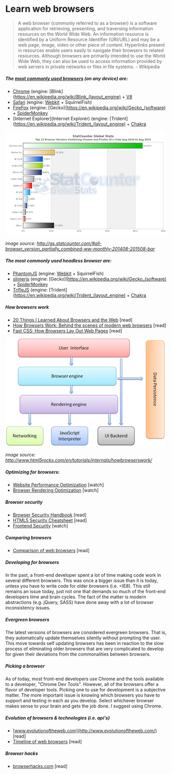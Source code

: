 # Learn web browsers

> A web browser (commonly referred to as a browser) is a software application for retrieving, presenting, and traversing information resources on the World Wide Web. An information resource is identified by a Uniform Resource Identifier (URI/URL) and may be a web page, image, video or other piece of content. Hyperlinks present in resources enable users easily to navigate their browsers to related resources. Although browsers are primarily intended to use the World Wide Web, they can also be used to access information provided by web servers in private networks or files in file systems. - Wikipedia

##### The [most commonly used browsers](http://www.sitepoint.com/browser-trends-april-2015-statcounter-vs-netmarketshare/) (on any device) are:

* [Chrome](http://www.google.com/chrome/) (engine: [Blink](https://en.wikipedia.org/wiki/Blink_(layout_engine) + [V8](https://en.wikipedia.org/wiki/V8_(JavaScript_engine))
* [Safari](https://www.apple.com/safari/) (engine: [Webkit](https://en.wikipedia.org/wiki/WebKit) + SquirrelFish)
* [FireFox](https://www.mozilla.org/en-US/firefox/new/) (engine: [Gecko](https://en.wikipedia.org/wiki/Gecko_(software) + [SpiderMonkey](https://en.wikipedia.org/wiki/SpiderMonkey_(software))
* [Internet Explorer](Internet Explorer) (engine: [Trident](https://en.wikipedia.org/wiki/Trident_(layout_engine) + [Chakra](https://en.wikipedia.org/wiki/Chakra_(JScript_engine))

![](../images/statcounter.png "http://gs.statcounter.com/#all-browser_version_partially_combined-ww-monthly-201408-201508-bar")

<cite>image source: <a href="http://gs.statcounter.com/#all-browser_version_partially_combined-ww-monthly-201408-201508-bar">http://gs.statcounter.com/#all-browser_version_partially_combined-ww-monthly-201408-201508-bar</a></cite>

##### The most commonly used headless browser are:

* [PhantomJS](http://phantomjs.org/) (engine: [Webkit](https://en.wikipedia.org/wiki/WebKit) + SquirrelFish)
* [slimerjs](http://slimerjs.org/) (engine: [Gecko](https://en.wikipedia.org/wiki/Gecko_(software) + [SpiderMonkey](https://en.wikipedia.org/wiki/SpiderMonkey_(software))
* [TrifleJS](http://triflejs.org/) (engine: [Trident](https://en.wikipedia.org/wiki/Trident_(layout_engine) + [Chakra](https://en.wikipedia.org/wiki/Chakra_(JScript_engine))

##### How browsers work

* [20 Things I Learned About Browsers and the Web](http://www.20thingsilearned.com/en-US/foreword/1) [read]
* [How Browsers Work: Behind the scenes of modern web browsers](http://www.html5rocks.com/en/tutorials/internals/howbrowserswork/) [read]
* [Fast CSS: How Browsers Lay Out Web Pages](http://dbaron.org/talks/2012-03-11-sxsw/master.xhtml) [read]

![](../images/browsers-work.png "http://www.html5rocks.com/en/tutorials/internals/howbrowserswork/")

<cite>image source: <a href="http://www.html5rocks.com/en/tutorials/internals/howbrowserswork/">http://www.html5rocks.com/en/tutorials/internals/howbrowserswork/</a></cite>

##### Optimizing for browsers:

* [Website Performance Optimization](https://www.udacity.com/course/website-performance-optimization--ud884) [watch]
* [Browser Rendering Optimization](https://www.udacity.com/course/browser-rendering-optimization--ud860) [watch]

##### Browser security

* [Browser Security Handbook](https://code.google.com/p/browsersec/wiki/Main) [read]
* [HTML5 Security Cheatsheet](https://html5sec.org/#javascript) [read]
* [Frontend Security](https://mikewest.org/2013/09/frontend-security-frontendconf-2013) [watch]

##### Comparing browsers

* [Comparison of web browsers](https://en.wikipedia.org/wiki/Comparison_of_web_browsers) [read]

##### Developing for browsers

In the past, a front-end developer spent a lot of time making code work in several different browsers. This was once a bigger issue than it is today, unless you have to write code for older browsers (i.e. <IE8). This still remains an issue today, just not one that demands so much of the front-end developers time and brain cycles. The fact of the matter is modern abstractions (e.g. jQuery, SASS) have done away with a lot of browser inconsistency issues.

##### Evergreen browsers

The latest versions of browsers are considered evergreen browsers. That is, they automatically update themselves silently without prompting the user. This move towards self updating browsers has been in reaction to the slow process of eliminating older browsers that are very complicated to develop for given their deviations from the commonalities between browsers.

##### Picking a browser

As of today, most front-end developers use Chrome and the tools available to a developer, "Chrome Dev Tools". However, all of the browsers offer a flavor of developer tools. Picking one to use for development is a subjective matter. The more important issue is knowing which browsers you have to support and testing in each as you develop. Select whichever browser makes sense to your brain and gets the job done. I suggest using Chrome.

##### Evolution of browsers & technologies (i.e. api's)

* [www.evolutionoftheweb.com](http://www.evolutionoftheweb.com/) [read]
* [Timeline of web browsers](https://en.wikipedia.org/wiki/Timeline_of_web_browsers) [read]

##### Browser hacks

* [browserhacks.com](http://browserhacks.com/) [read]

















 






